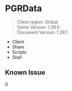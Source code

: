 # PGRData
> Client region: Global <br>
> Game Version: 1.28.0 <br/>
> Document Version: 1.28.1 <br/>

- Client
- Share
- Scripts
- Sha1

## Known Issue 
0
